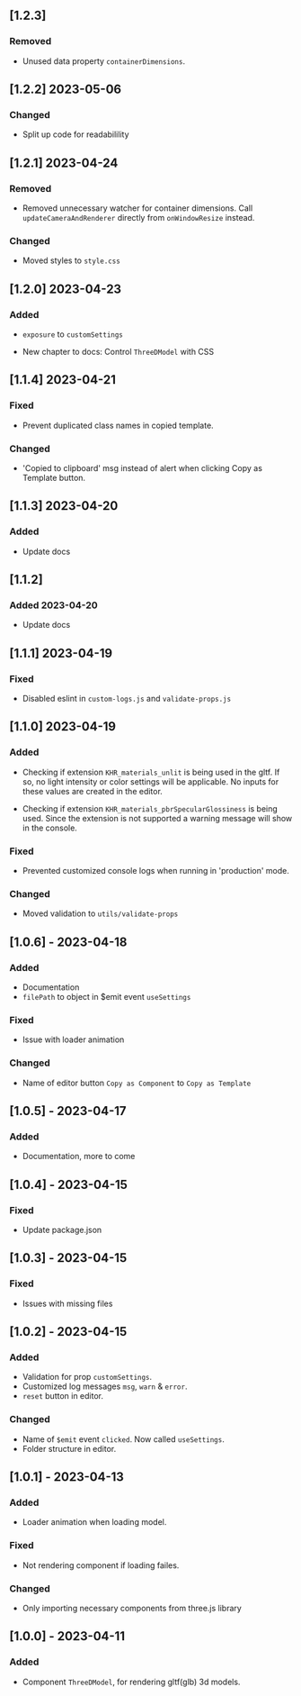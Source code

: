 ## [1.2.3]

### Removed

- Unused data property `containerDimensions`.

## [1.2.2] 2023-05-06

### Changed

- Split up code for readabilility

## [1.2.1] 2023-04-24

### Removed

- Removed unnecessary watcher for container dimensions. Call `updateCameraAndRenderer` directly from `onWindowResize` instead.

### Changed

- Moved styles to `style.css`

## [1.2.0] 2023-04-23

### Added

- `exposure` to `customSettings`

- New chapter to docs: Control `ThreeDModel` with CSS

## [1.1.4] 2023-04-21

### Fixed

- Prevent duplicated class names in copied template.

### Changed

- 'Copied to clipboard' msg instead of alert when clicking Copy as Template button.

## [1.1.3] 2023-04-20

### Added

- Update docs

## [1.1.2]

### Added 2023-04-20

- Update docs

## [1.1.1] 2023-04-19

### Fixed

- Disabled eslint in `custom-logs.js` and `validate-props.js`

## [1.1.0] 2023-04-19

### Added

- Checking if extension `KHR_materials_unlit` is being used in the gltf.
  If so, no light intensity or color settings will be applicable.
  No inputs for these values are created in the editor.

- Checking if extension `KHR_materials_pbrSpecularGlossiness` is being used.
  Since the extension is not supported a warning message will show in the console.

### Fixed

- Prevented customized console logs when running in 'production' mode.

### Changed

- Moved validation to `utils/validate-props`

## [1.0.6] - 2023-04-18

### Added

- Documentation
- `filePath` to object in $emit event `useSettings`

### Fixed

- Issue with loader animation

### Changed

- Name of editor button `Copy as Component` to `Copy as Template`

## [1.0.5] - 2023-04-17

### Added

- Documentation, more to come

## [1.0.4] - 2023-04-15

### Fixed

- Update package.json

## [1.0.3] - 2023-04-15

### Fixed

- Issues with missing files

## [1.0.2] - 2023-04-15

### Added

- Validation for prop `customSettings`.
- Customized log messages `msg`, `warn` & `error`.
- `reset` button in editor.

### Changed

- Name of `$emit` event `clicked`. Now called `useSettings`.
- Folder structure in editor.

## [1.0.1] - 2023-04-13

### Added

- Loader animation when loading model.

### Fixed

- Not rendering component if loading failes.

### Changed

- Only importing necessary components from three.js library

## [1.0.0] - 2023-04-11

### Added

- Component `ThreeDModel`, for rendering gltf(glb) 3d models.

<!--
Template

### Added

### Fixed

### Changed

### Deprecated

### Removed

-->
